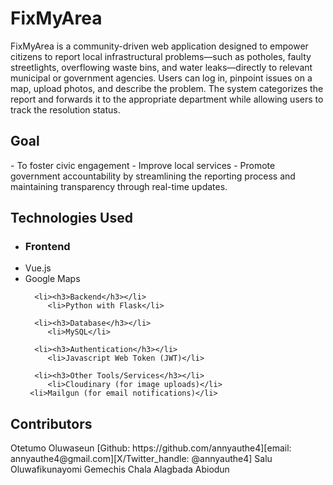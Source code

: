 <h1> FixMyArea </h1>
FixMyArea is a community-driven web application designed to empower citizens to report local infrastructural problems—such as potholes, faulty streetlights, overflowing waste bins, and water leaks—directly to relevant municipal or government agencies. Users can log in, pinpoint issues on a map, upload photos, and describe the problem. The system categorizes the report and forwards it to the appropriate department while allowing users to track the resolution status.

<h2> Goal </h2>
  - To foster civic engagement
  - Improve local services
  - Promote government accountability by streamlining the reporting process and maintaining transparency through
    real-time updates.

 <h2> Technologies Used </h2>
   <ul>
      <li><h3>Frontend</h3></li>
         <li> Vue.js</li>
	 <li>Google Maps</li>

      <li><h3>Backend</h3></li>
         <li>Python with Flask</li>

      <li><h3>Database</h3></li>
         <li>MySQL</li>

      <li><h3>Authentication</h3></li>
         <li>Javascript Web Token (JWT)</li>

      <li><h3>Other Tools/Services</h3></li>
         <li>Cloudinary (for image uploads)</li>
	 <li>Mailgun (for email notifications)</li>
   </ul>

<h2>Contributors</h2>
Otetumo Oluwaseun [Github: https://github.com/annyauthe4][email: annyauthe4@gmail.com][X/Twitter_handle: @annyauthe4]
Salu Oluwafikunayomi
Gemechis Chala
Alagbada Abiodun
